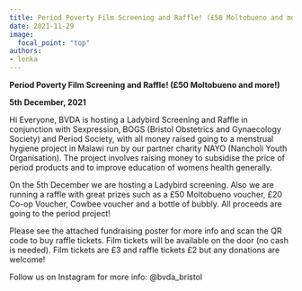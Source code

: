 ```yaml
---
title: Period Poverty Film Screening and Raffle! (£50 Moltobueno and more!)
date: 2021-11-29
image:
  focal_point: "top"
authors:
- lenka
---
```


**Period Poverty Film Screening and Raffle! (£50 Moltobueno and more!)**

<!--more-->

**5th December, 2021**

Hi Everyone, 
BVDA is hosting a Ladybird Screening and Raffle in conjunction with Sexpression, BOGS (Bristol Obstetrics and Gynaecology Society) and Period Society, with all money raised going to a menstrual hygiene project in Malawi run by our partner charity NAYO (Nancholi Youth Organisation). The project involves raising money to subsidise the price of period products and to improve education of womens health generally. 

On the 5th December we are hosting a Ladybird screening. Also we are running a raffle with great prizes such as a £50 Moltobueno voucher, £20 Co-op Voucher, Cowbee voucher and a bottle of bubbly. All proceeds are going to the period project!

Please see the attached fundraising poster for more info and scan the QR code to buy raffle tickets. Film tickets will be available on the door (no cash is needed). Film tickets are £3 and raffle tickets £2 but any donations are welcome!


Follow us on Instagram for more info: @bvda_bristol
